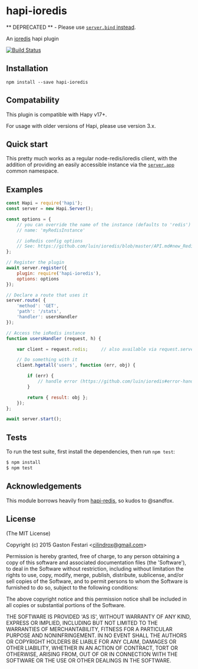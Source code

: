 # hapi-ioredis

** DEPRECATED ** - Please use [`server.bind` instead][0].

  An [ioredis] hapi plugin

[![Build Status](https://travis-ci.org/cilindrox/hapi-ioredis.svg)](https://travis-ci.org/cilindrox/hapi-ioredis)

## Installation

```
npm install --save hapi-ioredis
```

## Compatability
This plugin is compatible with Hapy v17+.

For usage with older versions of Hapi, please use version 3.x.

## Quick start

This pretty much works as a regular node-redis/ioredis client, with the addition of providing an easily accessible instance via the [`server.app`](http://hapijs.com/api#serverapp) common namespace.

## Examples

```js
const Hapi = require('hapi');
const server = new Hapi.Server();

const options = {
    // you can override the name of the instance (defaults to 'redis') available on server.app
    // name: 'myRedisInstance'

    // ioRedis config options
    // See: https://github.com/luin/ioredis/blob/master/API.md#new_Redis_new
};

// Register the plugin
await server.register({
    plugin: require('hapi-ioredis'),
    options: options
});

// Declare a route that uses it
server.route( {
    'method': 'GET',
    'path': '/stats',
    'handler': usersHandler
});

// Access the ioRedis instance
function usersHandler (request, h) {

    var client = request.redis;     // also available via request.server.app.redis

    // Do something with it
    client.hgetall('users', function (err, obj) {

        if (err) {
            // handle error (https://github.com/luin/ioredis#error-handling)
        }

        return { result: obj };
    });
};

await server.start();
```

## Tests

To run the test suite, first install the dependencies, then run `npm test`:

```bash
$ npm install
$ npm test
```

## Acknowledgements

This module borrows heavily from [hapi-redis], so kudos to @sandfox.

[ioredis]: https://github.com/luin/ioredis
[hapi-redis]: https://github.com/sandfox/node-hapi-redis

## License

(The MIT License)

Copyright (c) 2015 Gaston Festari &lt;cilindrox@gmail.com&gt;

Permission is hereby granted, free of charge, to any person obtaining
a copy of this software and associated documentation files (the
'Software'), to deal in the Software without restriction, including
without limitation the rights to use, copy, modify, merge, publish,
distribute, sublicense, and/or sell copies of the Software, and to
permit persons to whom the Software is furnished to do so, subject to
the following conditions:

The above copyright notice and this permission notice shall be
included in all copies or substantial portions of the Software.

THE SOFTWARE IS PROVIDED 'AS IS', WITHOUT WARRANTY OF ANY KIND,
EXPRESS OR IMPLIED, INCLUDING BUT NOT LIMITED TO THE WARRANTIES OF
MERCHANTABILITY, FITNESS FOR A PARTICULAR PURPOSE AND NONINFRINGEMENT.
IN NO EVENT SHALL THE AUTHORS OR COPYRIGHT HOLDERS BE LIABLE FOR ANY
CLAIM, DAMAGES OR OTHER LIABILITY, WHETHER IN AN ACTION OF CONTRACT,
TORT OR OTHERWISE, ARISING FROM, OUT OF OR IN CONNECTION WITH THE
SOFTWARE OR THE USE OR OTHER DEALINGS IN THE SOFTWARE.

[0]: https://github.com/outmoded/discuss/issues/182#issuecomment-150984055
